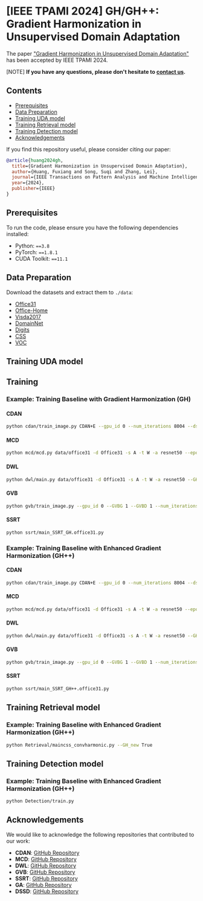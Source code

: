 # [IEEE TPAMI 2024] GH/GH++: Gradient Harmonization in Unsupervised Domain Adaptation

The paper ["Gradient Harmonization in Unsupervised Domain Adaptation"](https://arxiv.org/abs/2408.00288) has been accepted by IEEE TPAMI 2024.

[NOTE] **If you have any questions, please don't hesitate to [contact us](mailto:fxhuang1995@gmail.com).** 
## Contents

- [Prerequisites](#prerequisites)
- [Data Preparation](#data-preparation)
- [Training UDA model](#training-uda-model)
- [Training Retrieval model](#training-retrieval-model)
- [Training Detection model](#training-detection-model)
- [Acknowledgements](#acknowledgements)

If you find this repository useful, please consider citing our paper:

```bibtex
@article{huang2024gh,
  title={Gradient Harmonization in Unsupervised Domain Adaptation},
  author={Huang, Fuxiang and Song, Suqi and Zhang, Lei},
  journal={IEEE Transactions on Pattern Analysis and Machine Intelligence},
  year={2024},
  publisher={IEEE}
}
```

## Prerequisites
To run the code, please ensure you have the following dependencies installed:
- Python: `==3.8`
- PyTorch: `==1.8.1`
- CUDA Toolkit: `==11.1`


## Data Preparation
Download the datasets and extract them to `./data`:
- [Office31](https://faculty.cc.gatech.edu/~judy/domainadapt/)
- [Office-Home](https://www.hemanthdv.org/officeHomeDataset.html)
- [Visda2017](https://ai.bu.edu/visda-2017/)
- [DomainNet](https://ai.bu.edu/M3SDA/)
- [Digits](https://github.com/thuml/CDAN)
- [CSS](https://drive.google.com/file/d/1wPqMw-HKmXUG2qTgYBiTNUnjz83hA2tY/view)
- [VOC](http://host.robots.ox.ac.uk/pascal/voc/voc2007/index.html)

## Training UDA model



## Training

### Example: Training Baseline with Gradient Harmonization (GH)

#### CDAN
```bash
python cdan/train_image.py CDAN+E --gpu_id 0 --num_iterations 8004 --dset office --s_dset_path data/office31/amazon.txt --t_dset_path data/office31/webcam.txt --test_interval 500 --output_dir cdan/logs/cdan_gh/office31_a2w --GH True
```

#### MCD
```bash
python mcd/mcd.py data/office31 -d Office31 -s A -t W -a resnet50 --epochs 20 --seed 0 -i 500 --trade-off 10.0 --log mcd/logs/mcd_gh/office31_a2w --GH True
```

#### DWL
```bash
python dwl/main.py data/office31 -d Office31 -s A -t W -a resnet50 --GH True
```

#### GVB
```bash
python gvb/train_image.py --gpu_id 0 --GVBG 1 --GVBD 1 --num_iterations 8004 --dset office --s_dset_path data/office31/amazon.txt --t_dset_path data/office31/webcam.txt --test_interval 500 --output_dir gvb/logs/gvb_gh/office31_a2w --GH True
```

#### SSRT
```bash
python ssrt/main_SSRT_GH.office31.py
```

### Example: Training Baseline with Enhanced Gradient Harmonization (GH++)

#### CDAN
```bash
python cdan/train_image.py CDAN+E --gpu_id 0 --num_iterations 8004 --dset office --s_dset_path data/office31/amazon.txt --t_dset_path data/office31/webcam.txt --test_interval 500 --output_dir cdan/logs/cdan_gh/office31_a2w --GH_new True
```

#### MCD
```bash
python mcd/mcd.py data/office31 -d Office31 -s A -t W -a resnet50 --epochs 20 --seed 0 -i 500 --trade-off 10.0 --log mcd/logs/mcd_gh/office31_a2w --GH_new True
```

#### DWL
```bash
python dwl/main.py data/office31 -d Office31 -s A -t W -a resnet50 --GH_new True
```

#### GVB
```bash
python gvb/train_image.py --gpu_id 0 --GVBG 1 --GVBD 1 --num_iterations 8004 --dset office --s_dset_path data/office31/amazon.txt --t_dset_path data/office31/webcam.txt --test_interval 500 --output_dir gvb/logs/gvb_gh/office31_a2w --GH_new True
```

#### SSRT
```bash
python ssrt/main_SSRT_GH++.office31.py
```

## Training Retrieval model
### Example: Training Baseline with Enhanced Gradient Harmonization (GH++)
```bash
python Retrieval/maincss_convharmonic.py --GH_new True
```

## Training Detection model
### Example: Training Baseline with Enhanced Gradient Harmonization (GH++)

```bash
python Detection/train.py
```

## Acknowledgements
We would like to acknowledge the following repositories that contributed to our work:
- **CDAN**: [GitHub Repository](https://github.com/cuishuhao/GVB)
- **MCD**: [GitHub Repository](https://github.com/thuml/Transfer-Learning-Library)
- **DWL**: [GitHub Repository](https://github.com/NiXiao-cqu/TransferLearning-dwl-cvpr2021)
- **GVB**: [GitHub Repository](https://github.com/cuishuhao/GVB)
- **SSRT**: [GitHub Repository](https://github.com/tsun/SSRT)
- **GA**: [GitHub Repository](https://github.com/fuxianghuang1/GA)
- **DSSD**: [GitHub Repository]()
